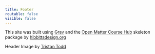 ```yaml
---
title: Footer
routable: false
visible: false
---
```


This site was built using [Grav](http://getgrav.org) and the [Open Matter Course Hub](http://learn.hibbittsdesign.org/coursehub) skeleton package by [hibbittsdesign.org](http://hibbittsdesign.org)

Header Image by [Tristan Todd](https://www.flickr.com/photos/131761340@N03/16851148648/)
